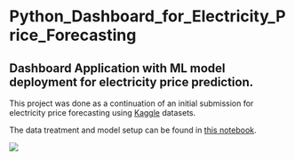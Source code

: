 # Python_Dashboard_for_Electricity_Price_Forecasting

## Dashboard Application with ML model deployment for electricity price prediction.

This project was done as a continuation of an initial submission for electricity price forecasting using [Kaggle](https://www.kaggle.com/nicholasjhana/energy-consumption-generation-prices-and-weather) datasets.

The data treatment and model setup can be found in [this notebook](https://www.kaggle.com/ta97fp/electricity-price-forecasting-model-with-lightgbm).

![](Demo/Project-Demo.gif)
